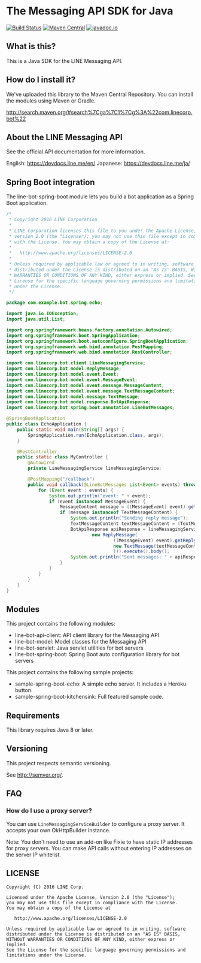 # The Messaging API SDK for Java

[![Build Status](https://travis-ci.org/line/line-bot-sdk-java.svg?branch=master)](https://travis-ci.org/line/line-bot-sdk-java)
[![Maven Central](https://maven-badges.herokuapp.com/maven-central/com.linecorp.bot/line-bot-model/badge.svg)](https://maven-badges.herokuapp.com/maven-central/com.linecorp.bot/line-bot-model)
[![javadoc.io](https://javadocio-badges.herokuapp.com/com.linecorp.bot/line-bot-model/badge.svg)](https://javadocio-badges.herokuapp.com/com.linecorp.bot/line-bot-model)


## What is this?

This is a Java SDK for the LINE Messaging API.

## How do I install it?

We've uploaded this library to the Maven Central Repository. You can install the modules using Maven or Gradle.

http://search.maven.org/#search%7Cga%7C1%7Cg%3A%22com.linecorp.bot%22

## About the LINE Messaging API

See the official API documentation for more information.

English: https://devdocs.line.me/en/
Japanese: https://devdocs.line.me/ja/

## Spring Boot integration

The line-bot-spring-boot module lets you build a bot application as a Spring Boot application.

```java
/*
 * Copyright 2016 LINE Corporation
 *
 * LINE Corporation licenses this file to you under the Apache License,
 * version 2.0 (the "License"); you may not use this file except in compliance
 * with the License. You may obtain a copy of the License at:
 *
 *   http://www.apache.org/licenses/LICENSE-2.0
 *
 * Unless required by applicable law or agreed to in writing, software
 * distributed under the License is distributed on an "AS IS" BASIS, WITHOUT
 * WARRANTIES OR CONDITIONS OF ANY KIND, either express or implied. See the
 * License for the specific language governing permissions and limitations
 * under the License.
 */

package com.example.bot.spring.echo;

import java.io.IOException;
import java.util.List;

import org.springframework.beans.factory.annotation.Autowired;
import org.springframework.boot.SpringApplication;
import org.springframework.boot.autoconfigure.SpringBootApplication;
import org.springframework.web.bind.annotation.PostMapping;
import org.springframework.web.bind.annotation.RestController;

import com.linecorp.bot.client.LineMessagingService;
import com.linecorp.bot.model.ReplyMessage;
import com.linecorp.bot.model.event.Event;
import com.linecorp.bot.model.event.MessageEvent;
import com.linecorp.bot.model.event.message.MessageContent;
import com.linecorp.bot.model.event.message.TextMessageContent;
import com.linecorp.bot.model.message.TextMessage;
import com.linecorp.bot.model.response.BotApiResponse;
import com.linecorp.bot.spring.boot.annotation.LineBotMessages;

@SpringBootApplication
public class EchoApplication {
    public static void main(String[] args) {
        SpringApplication.run(EchoApplication.class, args);
    }

    @RestController
    public static class MyController {
        @Autowired
        private LineMessagingService lineMessagingService;

        @PostMapping("/callback")
        public void callback(@LineBotMessages List<Event> events) throws IOException {
            for (Event event : events) {
                System.out.println("event: " + event);
                if (event instanceof MessageEvent) {
                    MessageContent message = ((MessageEvent) event).getMessage();
                    if (message instanceof TextMessageContent) {
                        System.out.println("Sending reply message");
                        TextMessageContent textMessageContent = (TextMessageContent) message;
                        BotApiResponse apiResponse = lineMessagingService.replyMessage(
                                new ReplyMessage(
                                        ((MessageEvent) event).getReplyToken(),
                                        new TextMessage(textMessageContent.getText()
                                        ))).execute().body();
                        System.out.println("Sent messages: " + apiResponse);
                    }
                }
            }
        }
    }
}
```

## Modules

This project contains the following modules:

 * line-bot-api-client: API client library for the Messaging API
 * line-bot-model: Model classes for the Messaging API
 * line-bot-servlet: Java servlet utilities for bot servers
 * line-bot-spring-boot: Spring Boot auto configuration library for bot servers

This project contains the following sample projects:

 * sample-spring-boot-echo: A simple echo server. It includes a Heroku button.
 * sample-spring-boot-kitchensink: Full featured sample code.

## Requirements

This library requires Java 8 or later.

## Versioning

This project respects semantic versioning.

See http://semver.org/.

## FAQ

### How do I use a proxy server?

You can use `LineMessagingServiceBuilder` to configure a proxy server. It accepts your own OkHttpBuilder instance.

Note: You don't need to use an add-on like Fixie to have static IP addresses for proxy servers. You can make API calls without entering IP addresses on the server IP whitelist.

## LICENSE

    Copyright (C) 2016 LINE Corp.

    Licensed under the Apache License, Version 2.0 (the "License");
    you may not use this file except in compliance with the License.
    You may obtain a copy of the License at

       http://www.apache.org/licenses/LICENSE-2.0

    Unless required by applicable law or agreed to in writing, software
    distributed under the License is distributed on an "AS IS" BASIS,
    WITHOUT WARRANTIES OR CONDITIONS OF ANY KIND, either express or implied.
    See the License for the specific language governing permissions and
    limitations under the License.
